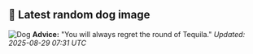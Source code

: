 ## 🐶 Latest random dog image
![Dog](https://images.dog.ceo/breeds/maltese/n02085936_4921.jpg)
**Advice:** "You will always regret the round of Tequila."
*Updated: 2025-08-29 07:31 UTC*

